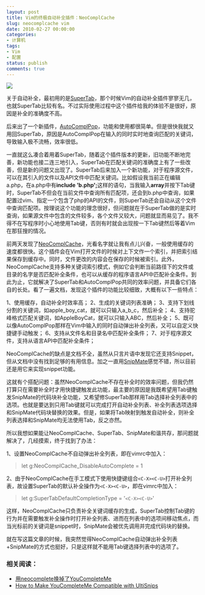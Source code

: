 ```yaml
---
layout: post
title: Vim的终极自动补全插件：NeoComplCache
slug: neocomplcache vim
date: 2010-02-27 00:00:00
categories:
- 计算机
tags:
- Vim
- 配置
status: publish
comments: true
---
```


![](http://lh3.ggpht.com/_ceUJ_lBTHzc/SaV494hGreI/AAAAAAAAAzY/xExf7CzGyv0/s800/the-mug-of-vi.jpg)

<p>关于自动补全，最初用的是<a href="http://www.vim.org/scripts/script.php?script_id=1643">SuperTab</a>，那个时候Vim的自动补全插件寥寥无几，也就SuperTab比较有名。不过实际使用过程中这个插件给我的体验不是很好，原因是补全的准确度不高。</p>

<p>后来出了一个新插件，<a href="http://www.vim.org/scripts/script.php?script_id=1879">AutoComplPop</a>，功能和使用都很简单。但是很快我就又用回SuperTab，原因是AutoComplPop在输入的同时实时地查询匹配的关键词，导致输入极不流畅，效率很低。</p>

<p>一直就这么凑合着用着SuperTab，随着这个插件版本的更新，旧功能不断地完善，新功能也接二连三地引入，SuperTab在匹配关键词的准确度上有了一些改善，但是新的问题又出现了。SuperTab后来加入一个新功能，对于程序源文件，可以在其引入的文件以及API文件中匹配关键词。比如假设我当前正在编辑a.php，在a.php中有<strong>include 'b.php';</strong>这样的语句，当我输入<strong>array</strong>并按下Tab键时，SuperTab不但会在当前文件中查询所有匹配项，还会到b.php中查询，如果配置过vim、指定一个包含了php的API的文件，则SuperTab还会自动从这个文件中查询匹配项。按理说这个功能的理念很好，但问题就在于SuperTab做的是实时查询，如果源文件中包含的文件较多，各个文件又较大，问题就显而易见了。我不得不在写程序时小心地使用Tab键，否则有时就会出现按一下Tab键然后等着Vim在那狂搜的情况。</p>

<p>前两天发现了<a href="http://www.vim.org/scripts/script.php?script_id=2620">NeoComplCache</a>，光看名字就让我有点儿兴奋，一般使用缓存的速度都很快。这个插件会在Vim打开文件的时候对上下文作一个索引，并把索引结果保存到缓存中。同时，文件更改的内容会在保存的时候被索引。此外，NeoComplCache支持多种关键词索引模式，例如它会判断当前路径下的文件或目录的名字是否匹配补全条件，也可以从缓存的程序语言API中匹配补全条件。到此为止，它就解决了SuperTab和AutoComplPop共同的效率问题，并具备它们各自的长处。看了一遍文档，发现这个插件的功能比较细致，大概有以下一些特点：</p>

<p>1、使用缓存，自动补全时效率高；
2、生成的关键词列表准确；
3、支持下划线分割的关键词，如apple_boy_cat，就可以只输入a_b_c，然后补全；
4、支持驼峰格式匹配关键词，如AppleBoyCat，就可以只输入ABC，然后补全；
5、既可以像AutoComplPop那样在Vim中输入的同时自动弹出补全列表，又可以自定义快捷键手动触发；
6、支持从文件名和目录名中匹配补全条件；
7、对于程序源文件，支持从语言API中匹配补全条件；</p>

<p>NeoComplCache的缺点是文档不全，虽然从只言片语中发现它还支持Snippet，但从文档中没有找到足够的有用信息。加之一直用<a href="http://www.vim.org/scripts/script.php?script_id=2540">SnipMate</a>感觉不错，所以目前还是用它来实现snippet功能。</p>

<p>这就有个搭配问题：虽然NeoComplCache不存在补全时的效率问题，但我仍然打算只在需要补全时才用快捷键触发此功能，最主要的原因是我既希望用Tab键触发SnipMate的代码块补全功能，又希望修SuperTab那样用Tab选择补全列表中的选项。也就是要达到只用Tab键就可以完成打开自动补全列表、补全列表选项选择和SnipMate代码块替换的效果。但是，如果将Tab映射到触发自动补全，则补全列表选择和SnipMate均无法使用Tab，反之亦然。</p>

<p>所以我想如果能让NeoComplCache、SuperTab、SnipMate和谐共存，那问题就解决了，几经摸索，终于找到了办法：</p>

<p>1、设置NeoComplCache不自动弹出补全列表，即在vimrc中加入：</p>

<blockquote>
  <p>let g:NeoComplCache_DisableAutoComplete = 1</p>
</blockquote>

<p>2、由于NeoComplCache在手工模式下使用快捷键组合<code>&lt;C-X&gt;&lt;C-U&gt;</code>打开补全列表，故设置SuperTab的默认补全操作为<code>&lt;C-X&gt;&lt;C-U&gt;</code>，即在vimrc中加入：</p>

<blockquote>
  <p>let g:SuperTabDefaultCompletionType = '<code>&lt;C-X&gt;&lt;C-U&gt;</code>'</p>
</blockquote>

<p>这样，NeoComplCache只负责补全关键词缓存的生成，SuperTab控制Tab键的行为并在需要触发补全操作时打开补全列表、进而在列表中的选项间移动焦点，而当光标前的关键词是snippet时，SnipMate会被优先调用并完成代码块的替换。</p>

<p>就在写这篇文章的时候，我突然觉得NeoComplCache自动弹出补全列表+SnipMate的方式也挺好，只是这样就不能用Tab键选择列表中的选项了。</p>

### 相关阅读：

* [用neocomplete换掉了YouCompleteMe](/post/replace-youcompleteme-with-neocomplete/)
* [How to Make YouCompleteMe Compatible with UltiSnips](/post/make-youcompleteme-ultisnips-compatible/)

